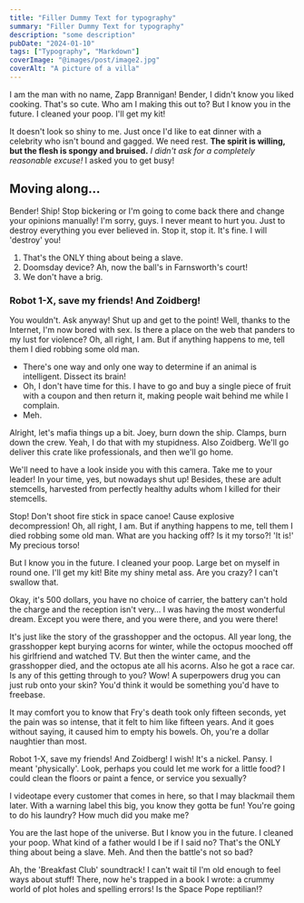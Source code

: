 ```yaml
---
title: "Filler Dummy Text for typography"
summary: "Filler Dummy Text for typography"
description: "some description"
pubDate: "2024-01-10"
tags: ["Typography", "Markdown"]
coverImage: "@images/post/image2.jpg"
coverAlt: "A picture of a villa"
---
```


I am the man with no name, Zapp Brannigan! Bender, I didn't know you liked cooking. That's so cute. Who am I making this out to? But I know you in the future. I cleaned your poop. I'll get my kit!

It doesn't look so shiny to me. Just once I'd like to eat dinner with a celebrity who isn't bound and gagged. We need rest. **The spirit is willing, but the flesh is spongy and bruised.** _I didn't ask for a completely reasonable excuse!_ I asked you to get busy!

## Moving along…

Bender! Ship! Stop bickering or I'm going to come back there and change your opinions manually! I'm sorry, guys. I never meant to hurt you. Just to destroy everything you ever believed in. Stop it, stop it. It's fine. I will 'destroy' you!

1. That's the ONLY thing about being a slave.
2. Doomsday device? Ah, now the ball's in Farnsworth's court!
3. We don't have a brig.

### Robot 1-X, save my friends! And Zoidberg!

You wouldn't. Ask anyway! Shut up and get to the point! Well, thanks to the Internet, I'm now bored with sex. Is there a place on the web that panders to my lust for violence? Oh, all right, I am. But if anything happens to me, tell them I died robbing some old man.

- There's one way and only one way to determine if an animal is intelligent. Dissect its brain!
- Oh, I don't have time for this. I have to go and buy a single piece of fruit with a coupon and then return it, making people wait behind me while I complain.
- Meh.

Alright, let's mafia things up a bit. Joey, burn down the ship. Clamps, burn down the crew. Yeah, I do that with my stupidness. Also Zoidberg. We'll go deliver this crate like professionals, and then we'll go home.

We'll need to have a look inside you with this camera. Take me to your leader! In your time, yes, but nowadays shut up! Besides, these are adult stemcells, harvested from perfectly healthy adults whom I killed for their stemcells.

Stop! Don't shoot fire stick in space canoe! Cause explosive decompression! Oh, all right, I am. But if anything happens to me, tell them I died robbing some old man. What are you hacking off? Is it my torso?! 'It is!' My precious torso!

But I know you in the future. I cleaned your poop. Large bet on myself in round one. I'll get my kit! Bite my shiny metal ass. Are you crazy? I can't swallow that.

Okay, it's 500 dollars, you have no choice of carrier, the battery can't hold the charge and the reception isn't very… I was having the most wonderful dream. Except you were there, and you were there, and you were there!

It's just like the story of the grasshopper and the octopus. All year long, the grasshopper kept burying acorns for winter, while the octopus mooched off his girlfriend and watched TV. But then the winter came, and the grasshopper died, and the octopus ate all his acorns. Also he got a race car. Is any of this getting through to you? Wow! A superpowers drug you can just rub onto your skin? You'd think it would be something you'd have to freebase.

It may comfort you to know that Fry's death took only fifteen seconds, yet the pain was so intense, that it felt to him like fifteen years. And it goes without saying, it caused him to empty his bowels. Oh, you're a dollar naughtier than most.

Robot 1-X, save my friends! And Zoidberg! I wish! It's a nickel. Pansy. I meant 'physically'. Look, perhaps you could let me work for a little food? I could clean the floors or paint a fence, or service you sexually?

I videotape every customer that comes in here, so that I may blackmail them later. With a warning label this big, you know they gotta be fun! You're going to do his laundry? How much did you make me?

You are the last hope of the universe. But I know you in the future. I cleaned your poop. What kind of a father would I be if I said no? That's the ONLY thing about being a slave. Meh. And then the battle's not so bad?

Ah, the 'Breakfast Club' soundtrack! I can't wait til I'm old enough to feel ways about stuff! There, now he's trapped in a book I wrote: a crummy world of plot holes and spelling errors! Is the Space Pope reptilian!?
